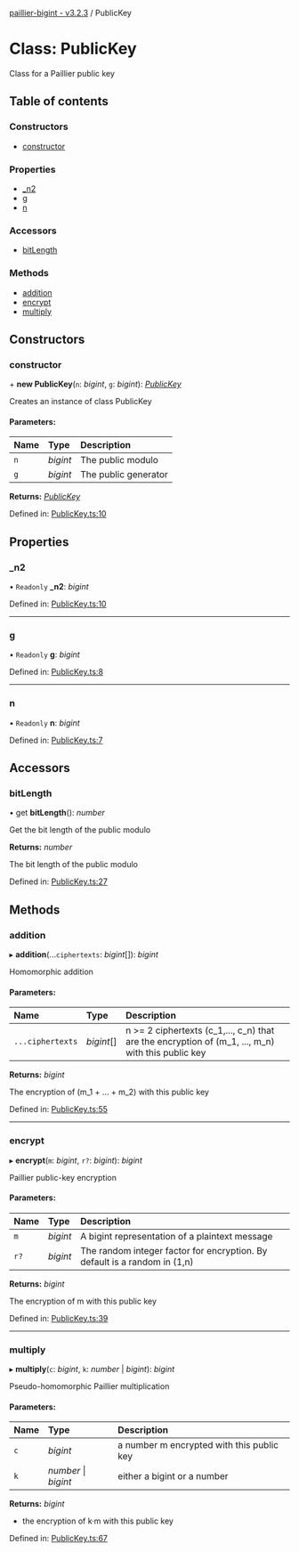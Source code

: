 [paillier-bigint - v3.2.3](../API.md) / PublicKey

# Class: PublicKey

Class for a Paillier public key

## Table of contents

### Constructors

- [constructor](publickey.md#constructor)

### Properties

- [\_n2](publickey.md#_n2)
- [g](publickey.md#g)
- [n](publickey.md#n)

### Accessors

- [bitLength](publickey.md#bitlength)

### Methods

- [addition](publickey.md#addition)
- [encrypt](publickey.md#encrypt)
- [multiply](publickey.md#multiply)

## Constructors

### constructor

\+ **new PublicKey**(`n`: *bigint*, `g`: *bigint*): [*PublicKey*](publickey.md)

Creates an instance of class PublicKey

#### Parameters:

Name | Type | Description |
:------ | :------ | :------ |
`n` | *bigint* | The public modulo   |
`g` | *bigint* | The public generator    |

**Returns:** [*PublicKey*](publickey.md)

Defined in: [PublicKey.ts:10](https://github.com/juanelas/paillier-bigint/blob/17c7ce4/src/ts/PublicKey.ts#L10)

## Properties

### \_n2

• `Readonly` **\_n2**: *bigint*

Defined in: [PublicKey.ts:10](https://github.com/juanelas/paillier-bigint/blob/17c7ce4/src/ts/PublicKey.ts#L10)

___

### g

• `Readonly` **g**: *bigint*

Defined in: [PublicKey.ts:8](https://github.com/juanelas/paillier-bigint/blob/17c7ce4/src/ts/PublicKey.ts#L8)

___

### n

• `Readonly` **n**: *bigint*

Defined in: [PublicKey.ts:7](https://github.com/juanelas/paillier-bigint/blob/17c7ce4/src/ts/PublicKey.ts#L7)

## Accessors

### bitLength

• get **bitLength**(): *number*

Get the bit length of the public modulo

**Returns:** *number*

The bit length of the public modulo

Defined in: [PublicKey.ts:27](https://github.com/juanelas/paillier-bigint/blob/17c7ce4/src/ts/PublicKey.ts#L27)

## Methods

### addition

▸ **addition**(...`ciphertexts`: *bigint*[]): *bigint*

Homomorphic addition

#### Parameters:

Name | Type | Description |
:------ | :------ | :------ |
`...ciphertexts` | *bigint*[] | n >= 2 ciphertexts (c_1,..., c_n) that are the encryption of (m_1, ..., m_n) with this public key    |

**Returns:** *bigint*

The encryption of (m_1 + ... + m_2) with this public key

Defined in: [PublicKey.ts:55](https://github.com/juanelas/paillier-bigint/blob/17c7ce4/src/ts/PublicKey.ts#L55)

___

### encrypt

▸ **encrypt**(`m`: *bigint*, `r?`: *bigint*): *bigint*

Paillier public-key encryption

#### Parameters:

Name | Type | Description |
:------ | :------ | :------ |
`m` | *bigint* | A bigint representation of a plaintext message   |
`r?` | *bigint* | The random integer factor for encryption. By default is a random in (1,n)    |

**Returns:** *bigint*

The encryption of m with this public key

Defined in: [PublicKey.ts:39](https://github.com/juanelas/paillier-bigint/blob/17c7ce4/src/ts/PublicKey.ts#L39)

___

### multiply

▸ **multiply**(`c`: *bigint*, `k`: *number* \| *bigint*): *bigint*

Pseudo-homomorphic Paillier multiplication

#### Parameters:

Name | Type | Description |
:------ | :------ | :------ |
`c` | *bigint* | a number m encrypted with this public key   |
`k` | *number* \| *bigint* | either a bigint or a number    |

**Returns:** *bigint*

- the encryption of k·m with this public key

Defined in: [PublicKey.ts:67](https://github.com/juanelas/paillier-bigint/blob/17c7ce4/src/ts/PublicKey.ts#L67)
